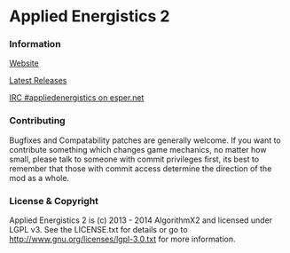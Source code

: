 Applied Energistics 2
=========================

### Information

[Website](http://ae-mod.info/)

[Latest Releases](http://ae-mod.info/Downloads/)

[IRC #appliedenergistics on esper.net](http://webchat.esper.net/?channels=appliedenergistics&prompt=1)

### Contributing

Bugfixes and Compatability patches are generally welcome. If you want to contribute something which changes game mechanics, no matter how small, please talk to someone with commit privileges first, its best to remember that those with commit access determine the direction of the mod as a whole.

### License & Copyright

Applied Energistics 2 is (c) 2013 - 2014 AlgorithmX2 and licensed under LGPL v3. See the LICENSE.txt for details or go to http://www.gnu.org/licenses/lgpl-3.0.txt for more information.
